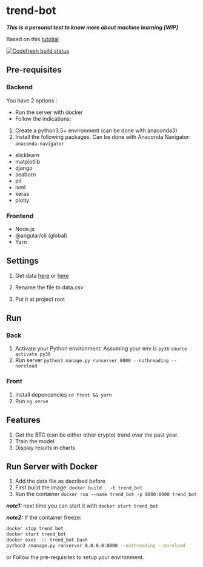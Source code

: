 # trend-bot

***This is a personal test to know more about machine learning [WIP]***

Based on this [tutotial](https://activewizards.com/blog/bitcoin-price-forecasting-with-deep-learning-algorithms/)

[![Codefresh build status]( https://g.codefresh.io/api/badges/pipeline/fbaldo31/fbaldo31%2Fcrypto-trend-bot%2Fcrypto-trend-bot?branch=master&key=eyJhbGciOiJIUzI1NiJ9.NWM2MTFjNmMxMmE5NTYyZTZhYWQ3YTRl.S6H0kL3RuTkulI3shIONacgTBojrmumEo9peBrC4buw&type=cf-1)]( https://g.codefresh.io/pipelines/crypto-trend-bot/builds?repoOwner=fbaldo31&repoName=crypto-trend-bot&serviceName=fbaldo31%2Fcrypto-trend-bot&filter=trigger:build~Build;branch:master;pipeline:5c611d41f8862d6b3ec95638~crypto-trend-bot)

## Pre-requisites

### Backend

You have 2 options :

- Run the server with docker
- Follow the indications:

1. Create a python3.5+ environment (can be done with anaconda3)
2. Install the following packages. Can be done with Anaconda Navigator: `anaconda-navigator`

- slicklearn
- matplotlib
- django
- seaborn
- pil
- lxml
- keras
- plotly

### Frontend

- Node.js
- @angular/cli (global)
- Yarn

## Settings

1. Get data [here](https://www.kaggle.com/mczielinski/bitcoin-historical-data/data)
or [here](https://www.kaggle.com/kognitron/zielaks-bitcoin-historical-data-wo-nan)

2. Rename the file to data.csv
3. Put it at project root

## Run

### Back

1. Activate your Python environment: Assuming your env is `py36` `source activate py36`
2. Run server `python3 manage.py runserver 8000 --nothreading --noreload`

### Front

1. Install depencencies `cd front && yarn`
2. Run `ng serve`

## Features

1. Get the BTC (can be either other crypto) trend over the past year.
2. Train the model
3. Display results in charts

## Run Server with Docker

1. Add the data file as decribed before
2. First build the image: `docker build . -t trend_bot`
3. Run the container `docker run --name trend_bot -p 8000:8000 trend_bot`

***note1:*** next time you can start it with `docker start trend_bot`

***note2:*** If the container freeze:

```bash
docker stop trend_bot
docker start trend_bot
docker exec -it trend_bot bash
python3 /manage.py runserver 0.0.0.0:8000 --nothreading --noreload
```

or Follow the pre-requisites to setup your environment.

